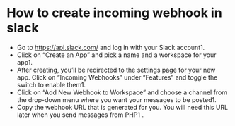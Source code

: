 # How to create incoming webhook in slack

- Go to https://api.slack.com/ and log in with your Slack account1.
- Click on “Create an App” and pick a name and a workspace for your app1.
- After creating, you’ll be redirected to the settings page for your new app. Click on “Incoming Webhooks” under “Features” and toggle the switch to enable them1.
- Click on “Add New Webhook to Workspace” and choose a channel from the drop-down menu where you want your messages to be posted1.
- Copy the webhook URL that is generated for you. You will need this URL later when you send messages from PHP1
.
